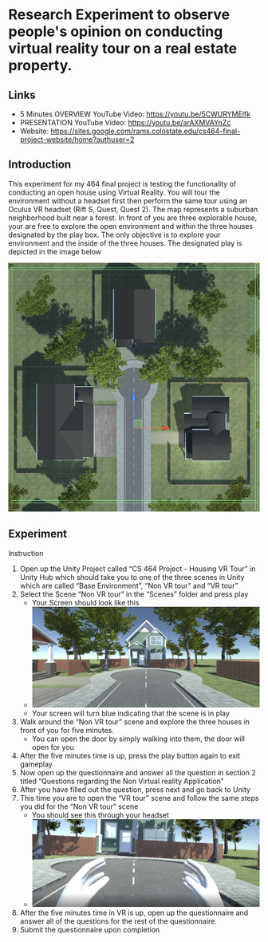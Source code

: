 # Research Experiment to observe people's opinion on conducting virtual reality tour on a real estate property.

## Links
- 5 Minutes OVERVIEW YouTube Video: https://youtu.be/5CWURYMElfk
- PRESENTATION YouTube Video: https://youtu.be/arAXMVAYnZc
- Website: https://sites.google.com/rams.colostate.edu/cs464-final-project-website/home?authuser=2

## Introduction

This experiment for my 464 final project is testing the functionality of conducting an
open house using Virtual Reality. You will tour the environment without a headset first then
perform the same tour using an Oculus VR headset (Rift S, Quest, Quest 2). The map represents
a suburban neighborhood built near a forest. In front of you are three explorable house, your
are free to explore the open environment and within the three houses designated by the play
box. The only objective is to explore your environment and the inside of the three houses. The
designated play is depicted in the image below

![Open Environment](/images/Open_Environment.png)

## Experiment

Instruction
1. Open up the Unity Project called “CS 464 Project - Housing VR Tour” in Unity Hub which should take you to one of the three scenes in Unity which are called “Base Environment”, “Non VR tour” and “VR tour”
2. Select the Scene “Non VR tour” in the “Scenes” folder and press play
   - Your Screen should look like this
   - ![Non VR Tour View](/images/Non_VR_Tour_View.png)
   - Your screen will turn blue indicating that the scene is in play
3. Walk around the “Non VR tour” scene and explore the three houses in front of you for five minutes.
    -  You can open the door by simply walking into them, the door will open for you
4. After the five minutes time is up, press the play button again to exit gameplay
5. Now open up the questionnaire and answer all the question in section 2 titled “Questions regarding the Non Virtual reality Application”
6. After you have filled out the question, press next and go back to Unity
7. This time you are to open the “VR tour” scene and follow the same steps you did for the “Non VR tour” scene
    - You should see this through your headset
    - ![VR Tour View](/images/VR_Tour_View.png)
8. After the five minutes time in VR is up, open up the questionnaire and answer all of the
questions for the rest of the questionnaire.
9. Submit the questionnaire upon completion

